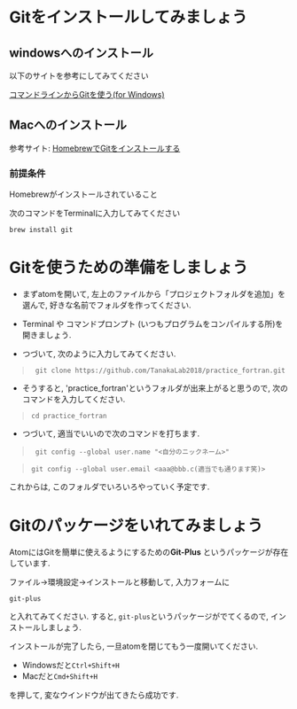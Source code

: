 # Gitをインストールしてみましょう

## windowsへのインストール

以下のサイトを参考にしてみてください

[コマンドラインからGitを使う(for Windows)](https://qiita.com/taiponrock/items/632c117220e57d555099P)

## Macへのインストール
参考サイト: [HomebrewでGitをインストールする](https://qiita.com/micheleno13/items/133aee005ae37c28960e)

### 前提条件
Homebrewがインストールされていること

次のコマンドをTerminalに入力してみてください

`
  brew install git
`

# Gitを使うための準備をしましょう

* まずatomを開いて, 左上のファイルから「プロジェクトフォルダを追加」を選んで, 好きな名前でフォルダを作ってください.

* Terminal や コマンドプロンプト (いつもプログラムをコンパイルする所)を開きましょう.

* つづいて, 次のように入力してみてください.

> ` git clone https://github.com/TanakaLab2018/practice_fortran.git`

* そうすると, 'practice_fortran'というフォルダが出来上がると思うので, 次のコマンドを入力してください.

> ` cd practice_fortran `

* つづいて, 適当でいいので次のコマンドを打ちます.

> ` git config --global user.name "<自分のニックネーム>"`

> `git config --global user.email <aaa@bbb.c(適当でも通ります笑)>`

これからは, このフォルダでいろいろやっていく予定です.

# Gitのパッケージをいれてみましょう

AtomにはGitを簡単に使えるようにするための**Git-Plus** というパッケージが存在しています.

ファイル→環境設定→インストールと移動して, 入力フォームに

```
git-plus
```

と入れてみてください. すると, ```git-plus```というパッケージがでてくるので, インストールしましょう.

インストールが完了したら, 一旦atomを閉じてもう一度開いてください.

* Windowsだと```Ctrl+Shift+H```
* Macだと```Cmd+Shift+H```

を押して, 変なウインドウが出てきたら成功です.
